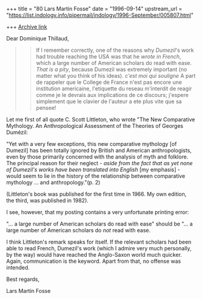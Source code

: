 +++
title = "80 Lars Martin Fosse"
date = "1996-09-14"
upstream_url = "https://list.indology.info/pipermail/indology/1996-September/005807.html"

+++
[Archive link](https://list.indology.info/pipermail/indology/1996-September/005807.html)

Dear Dominique Thillaud,

>>If I remember correctly, one of the reasons why *Dumezil*'s work
>>had trouble reaching the USA was that he *wrote in French*, which a large
>>number of American scholars do read with ease. *That is a pity*, because
>>Dumezil was extremely important (no matter what you think of his ideas).
>*c'est moi qui souligne*
>        A part de rappeler que le College de France n'est pas encore une
>institution americaine, l'etiquette du reseau m'interdit de reagir comme je
>le devrais aux implications de ce discours; j'espere simplement que le
>clavier de l'auteur a ete plus vite que sa pensee!


Let me first of all quote C. Scott Littleton, who wrote "The New Comparative
Mythology. An Anthropological Assessment of the Theories of Georges Dumézil: 

"Yet with a very few exceptions, this new comparative mythology [of Dumezil]
has been totally ignored by British and American anthropologists, even by
those primarily concerned with the analysis of myth and folklore. The
principal reason for their neglect - *aside from the fact that as yet none
of Dumezil's works have been translated into English* [my emphasis] - would
seem to lie in the history of the relationship between comparative mythology
... and anthropology."(p. 2)

(Littleton's book was published for the first time in 1966. My own edition,
the third, was published in 1982).

I see, however, that my posting contains a very unfortunate printing error: 

"... a large number of American scholars do read with ease" should be "... a
large number of American scholars do *not* read with ease. 

I think Littleton's remark speaks for itself. If the relevant scholars had
been able to read French, Dumezil's work (which I admire very much
personally, by the way) would have reached the Anglo-Saxon world much
quicker. Again, communication is the keyword. Apart from that, no offense
was intended. 

Best regards,

Lars Martin Fosse





